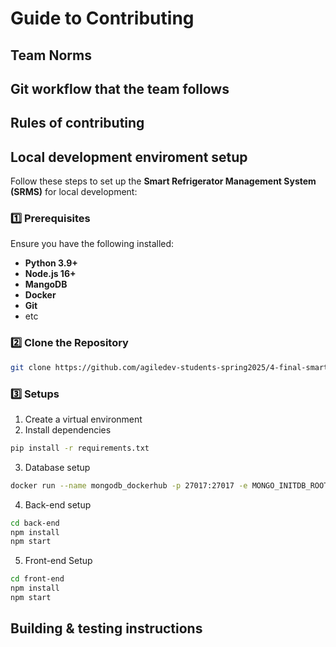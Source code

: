 # Guide to Contributing

## Team Norms

## Git workflow that the team follows

## Rules of contributing

## Local development enviroment setup
Follow these steps to set up the **Smart Refrigerator Management System (SRMS)** for local development:  

### 1️⃣ Prerequisites  
Ensure you have the following installed:  
- **Python 3.9+**  
- **Node.js 16+**
- **MangoDB**
- **Docker**
- **Git**  
- etc

### 2️⃣ Clone the Repository  
```sh
git clone https://github.com/agiledev-students-spring2025/4-final-smart-refrigerator-management-system
```

### 3️⃣ Setups
1. Create a virtual environment
2. Install dependencies
```sh
pip install -r requirements.txt
```
3. Database setup
```sh
docker run --name mongodb_dockerhub -p 27017:27017 -e MONGO_INITDB_ROOT_USERNAME=admin -e MONGO_INITDB_ROOT_PASSWORD=secret -d mongo:latest
```
4. Back-end setup
```sh
cd back-end
npm install
npm start
```
5. Front-end Setup
```sh
cd front-end
npm install
npm start
```

## Building & testing instructions